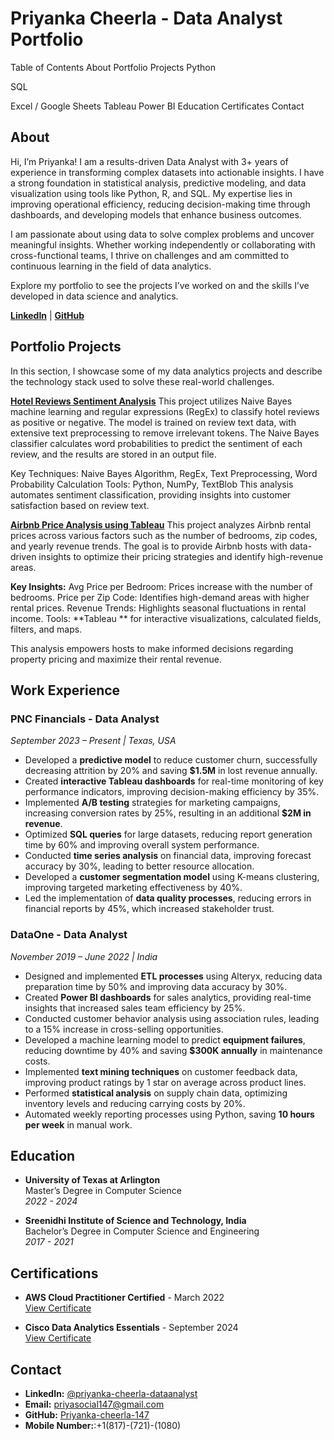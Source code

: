 
# Priyanka Cheerla - Data Analyst Portfolio
Table of Contents
About
Portfolio Projects
Python

SQL

Excel / Google Sheets
Tableau
Power BI
Education
Certificates
Contact

## About
Hi, I’m Priyanka! I am a results-driven Data Analyst with 3+ years of experience in transforming complex datasets into actionable insights. I have a strong foundation in statistical analysis, predictive modeling, and data visualization using tools like Python, R, and SQL. My expertise lies in improving operational efficiency, reducing decision-making time through dashboards, and developing models that enhance business outcomes.

I am passionate about using data to solve complex problems and uncover meaningful insights. Whether working independently or collaborating with cross-functional teams, I thrive on challenges and am committed to continuous learning in the field of data analytics.

Explore my portfolio to see the projects I’ve worked on and the skills I’ve developed in data science and analytics.

**[LinkedIn](https://www.linkedin.com/in/priyanka-cheerla-dataanalyst/)** | **[GitHub](https://github.com/Priyanka-cheerla-147)**

## Portfolio Projects

In this section, I showcase some of my data analytics projects and describe the technology stack used to solve these real-world challenges.

**[Hotel Reviews Sentiment Analysis](https://github.com/Priyanka-cheerla-147/Sentimental_analysis/tree/main)**
This project utilizes Naive Bayes machine learning and regular expressions (RegEx) to classify hotel reviews as positive or negative. The model is trained on review text data, with extensive text preprocessing to remove irrelevant tokens. The Naive Bayes classifier calculates word probabilities to predict the sentiment of each review, and the results are stored in an output file.

Key Techniques: Naive Bayes Algorithm, RegEx, Text Preprocessing, Word Probability Calculation
Tools: Python, NumPy, TextBlob
This analysis automates sentiment classification, providing insights into customer satisfaction based on review text.

**[Airbnb Price Analysis using Tableau](https://github.com/Priyanka-cheerla-147/TABLEAU_Airbnb/blob/main/README.md)**
This project analyzes Airbnb rental prices across various factors such as the number of bedrooms, zip codes, and yearly revenue trends. The goal is to provide Airbnb hosts with data-driven insights to optimize their pricing strategies and identify high-revenue areas.

**Key Insights:**
Avg Price per Bedroom: Prices increase with the number of bedrooms.
Price per Zip Code: Identifies high-demand areas with higher rental prices.
Revenue Trends: Highlights seasonal fluctuations in rental income.
Tools: **Tableau ** for interactive visualizations, calculated fields, filters, and maps.

This analysis empowers hosts to make informed decisions regarding property pricing and maximize their rental revenue.

## Work Experience

### **PNC Financials** - Data Analyst  
*September 2023 – Present | Texas, USA*

- Developed a **predictive model** to reduce customer churn, successfully decreasing attrition by 20% and saving **$1.5M** in lost revenue annually.
- Created **interactive Tableau dashboards** for real-time monitoring of key performance indicators, improving decision-making efficiency by 35%.
- Implemented **A/B testing** strategies for marketing campaigns, increasing conversion rates by 25%, resulting in an additional **$2M in revenue**.
- Optimized **SQL queries** for large datasets, reducing report generation time by 60% and improving overall system performance.
- Conducted **time series analysis** on financial data, improving forecast accuracy by 30%, leading to better resource allocation.
- Developed a **customer segmentation model** using K-means clustering, improving targeted marketing effectiveness by 40%.
- Led the implementation of **data quality processes**, reducing errors in financial reports by 45%, which increased stakeholder trust.

### **DataOne** - Data Analyst  
*November 2019 – June 2022 | India*

- Designed and implemented **ETL processes** using Alteryx, reducing data preparation time by 50% and improving data accuracy by 30%.
- Created **Power BI dashboards** for sales analytics, providing real-time insights that increased sales team efficiency by 25%.
- Conducted customer behavior analysis using association rules, leading to a 15% increase in cross-selling opportunities.
- Developed a machine learning model to predict **equipment failures**, reducing downtime by 40% and saving **$300K annually** in maintenance costs.
- Implemented **text mining techniques** on customer feedback data, improving product ratings by 1 star on average across product lines.
- Performed **statistical analysis** on supply chain data, optimizing inventory levels and reducing carrying costs by 20%.
- Automated weekly reporting processes using Python, saving **10 hours per week** in manual work.

## Education
- **University of Texas at Arlington**  
  Master’s Degree in Computer Science  
  *2022 - 2024*

- **Sreenidhi Institute of Science and Technology, India**  
  Bachelor’s Degree in Computer Science and Engineering  
  *2017 - 2021*

## Certifications
- **AWS Cloud Practitioner Certified** - March 2022  
  [View Certificate](https://www.credly.com/badges/03a4dc83-b94f-4c78-83d4-ee5f8a5f83b7/public_url)

- **Cisco Data Analytics Essentials** - September 2024  
  [View Certificate](https://www.credly.com/badges/03a4dc83-b94f-4c78-83d4-ee5f8a5f83b7/public_url)

## Contact
- **LinkedIn:** [@priyanka-cheerla-dataanalyst](https://www.linkedin.com/in/priyanka-cheerla-dataanalyst/)
- **Email:** priyasocial147@gmail.com  
- **GitHub:** [Priyanka-cheerla-147](https://github.com/Priyanka-cheerla-147)
- **Mobile Number:**:+1(817)-(721)-(1080)
